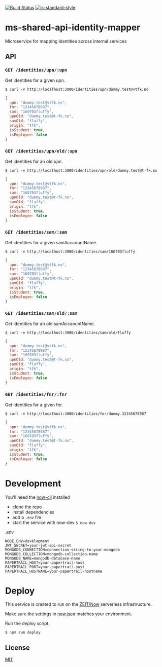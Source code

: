 [![Build Status](https://travis-ci.com/vtfk/ms-shared-api-identity-mapper.svg?branch=master)](https://travis-ci.com/vtfk/ms-shared-api-identity-mapper)
[![js-standard-style](https://img.shields.io/badge/code%20style-standard-brightgreen.svg?style=flat)](https://github.com/feross/standard)

# ms-shared-api-identity-mapper

Microservice for mapping identities across internal services

## API

### `GET /identities/upn/:upn`

Get identities for a given upn.

```
$ curl -v http://localhost:3000/identities/upn/dummy.test@vtfk.no
```

```JavaScript
{
  upn: "dummy.test@vtfk.no",
  fnr: "12345678987",
  sam: "160703fluffy",
  upnOld: "dummy.test@t-fk.no",
  samOld: "fluffy",
  origin: "tfk",
  isStudent: true,
  isEmployee: false
}
```

### `GET /identities/upn/old/:upn`

Get identities for an old upn.

```
$ curl -v http://localhost:3000/identities/upn/old/dummy.test@t-fk.no
```

```JavaScript
{
  upn: "dummy.test@vtfk.no",
  fnr: "12345678987",
  sam: "160703fluffy",
  upnOld: "dummy.test@t-fk.no",
  samOld: "fluffy",
  origin: "tfk",
  isStudent: true,
  isEmployee: false
}
```

### `GET /identities/sam/:sam`

Get identities for a given samAccaountName.

```
$ curl -v http://localhost:3000/identities/sam/160703fluffy
```

```JavaScript
{
  upn: "dummy.test@vtfk.no",
  fnr: "12345678987",
  sam: "160703fluffy",
  upnOld: "dummy.test@t-fk.no",
  samOld: "fluffy",
  origin: "tfk",
  isStudent: true,
  isEmployee: false
}
```

### `GET /identities/sam/old/:sam`

Get identities for an old samAccaountName.

```
$ curl -v http://localhost:3000/identities/sam/old/fluffy
```

```JavaScript
{
  upn: "dummy.test@vtfk.no",
  fnr: "12345678987",
  sam: "160703fluffy",
  upnOld: "dummy.test@t-fk.no",
  samOld: "fluffy",
  origin: "tfk",
  isStudent: true,
  isEmployee: false
}
```


### `GET /identities/fnr/:fnr`

Get identities for a given fnr.

```
$ curl -v http://localhost:3000/identities/fnr/dummy.12345678987
```

```JavaScript
{
  upn: "dummy.test@vtfk.no",
  fnr: "12345678987",
  sam: "160703fluffy",
  upnOld: "dummy.test@t-fk.no",
  samOld: "fluffy",
  origin: "tfk",
  isStudent: true,
  isEmployee: false
}
```

# Development

You'll need the [now-cli](https://zeit.co/now) installed

- clone the repo
- install dependencies
- add a `.env` file
- start the service with now-dev ```$ now dev```

.env

```
NODE_ENV=development
JWT_SECRET=your-jwt-api-secret
MONGODB_CONNECTION=connection-string-to-your-mongodb
MONGODB_COLLECTION=mongodb-collection-name
MONGODB_NAME=mongodb-database-name
PAPERTRAIL_HOST=your-papertrail-host
PAPERTRAIL_PORT=your-papertrail-post
PAPERTRAIL_HOSTNAME=your-papertrail-hostname
```

# Deploy

This service is created to run on the [ZEIT/Now](https://zeit.co/now) serverless infrastructure.

Make sure the settings in [now.json](now.json) matches your environment.

Run the deploy script.

```
$ npm run deploy
```

## License

[MIT](LICENSE)